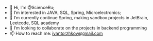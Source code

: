 - 👋 Hi, I’m @ScienceRu;
- 👀 I’m interested in JAVA, SQL, Spring, Microelectronics;
- 🌱 I’m currently continue Spring, making sandbox projects in JetBrain, Leetcode, SQL academy
- 💞️ I’m looking to collaborate on the projects in backend programming
- 📫 How to reach me: ivantorzhkov@gmail.com

<!---
ScienceRu/ScienceRu is a ✨ special ✨ repository because its `README.md` (this file) appears on your GitHub profile.
You can click the Preview link to take a look at your changes.
--->
